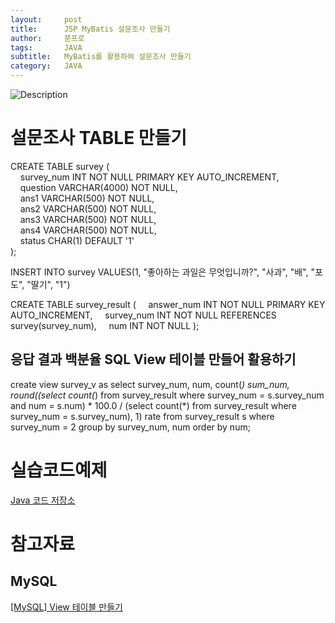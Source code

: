 ```yaml
---
layout:     post
title:      JSP MyBatis 설문조사 만들기
author:     쭌프로
tags:       JAVA
subtitle:   MyBatis를 활용하여 설문조사 만들기
category:   JAVA
---
```


<!-- Start Writing Below in Markdown -->

![Description](https://alalstjr.github.io/jjunpro.github.io/img/java_bg.png)

# 설문조사 TABLE 만들기

CREATE TABLE survey ( <br/>
&nbsp;&nbsp;&nbsp; survey_num INT NOT NULL PRIMARY KEY AUTO_INCREMENT, <br/>
&nbsp;&nbsp;&nbsp; question VARCHAR(4000) NOT NULL, <br/>
&nbsp;&nbsp;&nbsp; ans1 VARCHAR(500) NOT NULL, <br/>
&nbsp;&nbsp;&nbsp; ans2 VARCHAR(500) NOT NULL, <br/>
&nbsp;&nbsp;&nbsp; ans3 VARCHAR(500) NOT NULL, <br/>
&nbsp;&nbsp;&nbsp; ans4 VARCHAR(500) NOT NULL, <br/>
&nbsp;&nbsp;&nbsp; status CHAR(1) DEFAULT '1' <br/>
);

INSERT INTO survey VALUES(1, "좋아하는 과일은 무엇입니까?", "사과", "배", "포도", "딸기", "1")

CREATE TABLE survey_result (
&nbsp;&nbsp;&nbsp; answer_num INT NOT NULL PRIMARY KEY AUTO_INCREMENT,
&nbsp;&nbsp;&nbsp; survey_num INT NOT NULL REFERENCES survey(survey_num),
&nbsp;&nbsp;&nbsp; num INT NOT NULL
);

## 응답 결과 백분율 SQL View 테이블 만들어 활용하기

create view survey_v as
select survey_num, num, count(*) sum_num,
	round((select count(*) from survey_result
		where survey_num = s.survey_num and num = s.num) * 100.0 /
		(select count(*) from survey_result
		where survey_num = s.survey_num), 1) rate
from survey_result s
where survey_num = 2
group by survey_num, num
order by num;


# 실습코드예제

<a href="https://github.com/alalstjr/Java-study/tree/master/190520-MyBatis%ED%99%9C%EC%9A%A9%20%EB%A9%94%EB%AA%A8%EC%9E%91%EC%84%B1%20%EC%98%88%EC%A0%9C%20%EC%BD%94%EB%93%9C">Java 코드 저장소</a>

# 참고자료

## MySQL
<a href="https://m.blog.naver.com/PostView.nhn?blogId=seilius&logNo=130165456506&proxyReferer=https%3A%2F%2Fwww.google.com%2F">[MySQL] View 테이블 만들기 </a>
